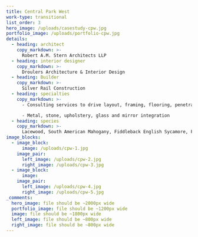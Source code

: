 ```yaml
---
title: Central Park West
work-type: transitional
list_order: 3
hero_image: /uploads/casestudy-cpw.jpg
portfolio_image: /uploads/portfolio-cpw.jpg
details:
  - heading: architect
    copy_markdown: >-
      Robert A.M. Stern Architects LLP
  - heading: interior designer
    copy_markdown: >-
      Droulers Architecture & Interior Design
  - heading: Builder
    copy_markdown: >-
      Silver Rail Construction
  - heading: specialties
    copy_markdown: >-
      - Consulting services to drive layout, framing, flooring, penetrations and trade coordination

      - Metal, stone, upholstery, glass and mirror integration
  - heading: species
    copy_markdown: >-
      Lacewood, South American Mahogany, Fiddleback English Sycamore, Figured Makore
image_blocks:
  - image_block:
      image: /uploads/cpw-1.jpg
    image_pair:
      left_image: /uploads/cpw-2.jpg
      right_image: /uploads/cpw-3.jpg
  - image_block:
      image:
    image_pair:
      left_image: /uploads/cpw-4.jpg
      right_image: /uploads/cpw-5.jpg
_comments:
  hero_image: file should be ~2000px wide
  portfolio_image: file should be ~1200px wide
  image: file should be ~1800px wide
  left_image: file should be ~800px wide
  right_image: file should be ~800px wide
---
```


